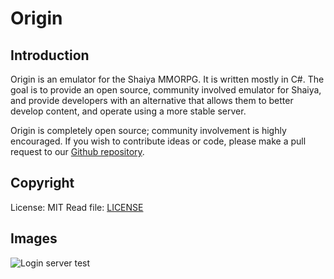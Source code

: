 # Origin

## Introduction
Origin is an emulator for the Shaiya MMORPG. It is written mostly in C#. The goal is to provide an open source, community involved emulator for Shaiya, and provide developers with an alternative that allows them to better develop content, and operate using a more stable server.

Origin is completely open source; community involvement is highly encouraged. If you wish to contribute ideas or code, please make a pull request to our [Github repository](https://github.com/isacsund/Origin/pulls).

## Copyright
License: MIT
Read file: [LICENSE](LICENSE.txt)
## Images

![Login server test](https://i.imgur.com/gNE05oj.jpg)



